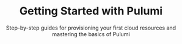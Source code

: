 ---
title: Getting Started with Pulumi
meta_desc: Step-by-step guides for provisioning your first cloud resources and mastering the basics of Pulumi
type: page
layout: start-now-progressive
no_on_this_page: true
subtitle: Step-by-step guides for provisioning your first cloud resources and mastering the basics of Pulumi

cloud_providers:
  items:
    - name: Amazon Web Services
      logo: /logos/pkg/aws.svg
      link: /start-now-2/aws/
    - name: Microsoft Azure
      logo: /logos/pkg/azure.svg
      link: /start-now-2/azure/
    - name: Google Cloud
      logo: /logos/pkg/gcp.svg
      link: /start-now-2/gcp/
    - name: Kubernetes
      logo: /logos/pkg/kubernetes.svg
      link: /start-now-2/kubernetes/
---